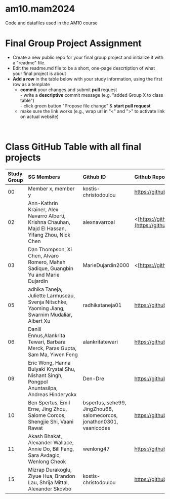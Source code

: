 # am10.mam2024

Code and datafiles used in the AM10 course

# Final Group Project Assignment

- Create a new public repo for your final group project and initialize it with a "readme" file. 
- Edit the readme.md file to be a short, one-page descrtiption of what your final project is about
- **Add a row** in the table below with your study information, using the first row as a template
    - **commit** your changes and submit **pull** request   
            - write a **descriptive** commit message (e.g. "added Group X to class table")  
            - click green button "Propose file change" & **start pull request**
    - make sure the link works (e.g., wrap url in "<" and ">" to activate link on actual website)  
<br>

# Class GitHub Table with all final projects

| Study Group   | SG Members           |Github ID                      |Github Repo for final project        | URL address for final project       |Date Added     |  
|:--------------|:---------------------|:------------------------------------------------------|:-----------------------|:-------------------------------------|:-----------------------| 
| 00     |Member x, member y |kostis-christodoulou |<https://github.com/>|<N/A>     | 2023-11-01 |
| 02     |Ann-Kathrin Krainer, Alex Navarro Alberti, Krishna Chauhan, Majd El Hassan, Yifang Zhou, Nick Chen|alexnavarroal |<[https://github.com/](https://github.com/alexnavarroal/data_visualisation_group_2/tree/main)https://github.com/alexnavarroal/data_visualisation_group_2/tree/main>|<N/A>     | 2023-11-21 |
| 03     |Dan Thompson, Xi Chen, Alvaro Romero, Mahah Sadique, Guangbin Yu and Marie Dujardin | MarieDujardin2000 | <[https://github.com/](https://github.com/MarieDujardin2000/AM10_Group_3)https://github.com/MarieDujardin2000/AM10_Group_3> | <[https://github.com/](https://github.com/MarieDujardin2000/AM10_Group_3)https://github.com/MarieDujardin2000/AM10_Group_3>  | 2023-11-21 |
| 05     |adhika Taneja, Juliette Larmuseau, Svenja Nitschke, Yaoming Jiang, Swarnim Mudaliar, Albert Xu |radhikataneja01 |<https://github.com/radhikataneja01/am10_aut23_finalproject>|<https://github.com/radhikataneja01/am10_aut23_finalproject/blob/main/Group5_Final.rmd>     | 2023-21-01 |
| 06     | Daniil Ennus,Alankrita Tewari, Barbara Merck, Paras Gupta, Sam Ma, Yiwen Feng |alankritatewari |<https://github.com/alankritatewari/data_viz_group6>| <https://github.com/alankritatewari/data_viz_group6/blob/main/GROUP%206%20FINAL%20ASSIGNMENT.Rmd> | 2023-11-21 |
| 09     | Eric Wong, Hanna Bulyaki Krystal Shu, Nishant Singh, Pongpol Anuntasilpa, Andreas Hinderyckx | Den-Dre | https://github.com/Den-Dre/DataVisualisation | <N/A> | 2023-11-21 |
| 10     |Ben Spertus, Emil Erne, Jing Zhou, Salome Corcos, Shengjie Shi, Vaani Rawat |bspertus, sehe99, JingZhou68, salomecorcos, jonathon0301, vaanicodes |https://github.com/vaanicodes/am10-finalproject.git|<N/A>     | 2023-11-21 |
| 11     | Akash Bhakat, Alexander Wallace, Annie Do, Bill Fang, Sara Avdagic, Wenlong Cheok | wenlong47 | <https://github.com/wenlong47/Group11_Final_Project> | <https://github.com/wenlong47/Group11_Final_Project> | 2023-11-21 |
| 15     |Mizrap Durakoglu, Ziyue Hua, Brandon Lau, Shrija Mittal, Alexander Skovbo  |kostis-christodoulou |<https://github.com/ShrijaMittal/DataVisualization_Group15>|<N/A>     | 2023-11-21 |